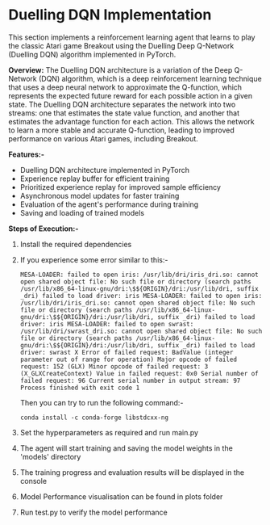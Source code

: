 # Duelling DQN Implementation

This section implements a reinforcement learning agent that learns to play the classic Atari game Breakout using the Duelling Deep Q-Network (Duelling DQN) algorithm implemented in PyTorch.


**Overview:** The Duelling DQN architecture is a variation of the Deep Q-Network (DQN) algorithm, which is a deep reinforcement learning technique that uses a deep neural network to approximate the Q-function, which represents the expected future reward for each possible action in a given state. The Duelling DQN architecture separates the network into two streams: one that estimates the state value function, and another that estimates the advantage function for each action. This allows the network to learn a more stable and accurate Q-function, leading to improved performance on various Atari games, including Breakout.

**Features:-**

- Duelling DQN architecture implemented in PyTorch
- Experience replay buffer for efficient training
- Prioritized experience replay for improved sample efficiency
- Asynchronous model updates for faster training
- Evaluation of the agent's performance during training
- Saving and loading of trained models

**Steps of Execution:-**

1. Install the required dependencies
2. If you experience some error similar to this:-

    ```
    MESA-LOADER: failed to open iris: /usr/lib/dri/iris_dri.so: cannot open shared object file: No such file or directory (search paths /usr/lib/x86_64-linux-gnu/dri:\$${ORIGIN}/dri:/usr/lib/dri, suffix _dri) failed to load driver: iris MESA-LOADER: failed to open iris: /usr/lib/dri/iris_dri.so: cannot open shared object file: No such file or directory (search paths /usr/lib/x86_64-linux-gnu/dri:\$${ORIGIN}/dri:/usr/lib/dri, suffix _dri) failed to load driver: iris MESA-LOADER: failed to open swrast: /usr/lib/dri/swrast_dri.so: cannot open shared object file: No such file or directory (search paths /usr/lib/x86_64-linux-gnu/dri:\$${ORIGIN}/dri:/usr/lib/dri, suffix _dri) failed to load driver: swrast X Error of failed request: BadValue (integer parameter out of range for operation) Major opcode of failed request: 152 (GLX) Minor opcode of failed request: 3 (X_GLXCreateContext) Value in failed request: 0x0 Serial number of failed request: 96 Current serial number in output stream: 97 Process finished with exit code 1
    ```

    Then you can try to run the following command:-

    ```
    conda install -c conda-forge libstdcxx-ng
    ```

3. Set the hyperparameters as required and run main.py
4. The agent will start training and saving the model weights in the 'models' directory
5. The training progress and evaluation results will be displayed in the console
6. Model Performance visualisation can be found in plots folder
7. Run test.py to verify the model performance